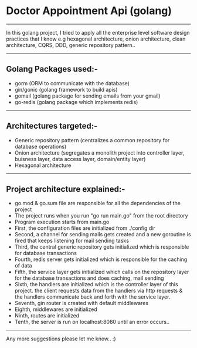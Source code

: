 # Doctor Appointment Api (golang)

---

In this golang project, I tried to apply all the enterprise level software design practices that I know e.g hexagonal architecture, onion architecture, clean architecture, CQRS, DDD, generic repository pattern..

---

## Golang Packages used:-

- gorm (ORM to communicate with the database)
- gin/gonic (golang framework to build apis)
- gomail (golang package for sending emails from your gmail)
- go-redis (golang package which implements redis)

---

## Architectures targeted:-

- Generic repository pattern (centralizes a common repository for database operations)
- Onion architecture (segregates a monolith project into controller layer, buisness layer, data access layer, domain/entity layer)
- Hexagonal architecture

---

## Project architecture explained:-

- go.mod & go.sum file are responsible for all the dependencies of the project
- The project runs when you run "go run main.go" from the root directory
- Program execution starts from main.go
- First, the configuration files are initialized from ./config dir
- Second, a channel for sending mails gets created and a new goroutine is fired that keeps listening for mail sending tasks
- Third, the central generic repository gets initialized which is responsible for database transactions
- Fourth, redis server gets initialized which is responsible for the caching of data
- Fifth, the service layer gets initialized which calls on the repository layer for the database transactions and does caching, mail sending
- Sixth, the handlers are initialized which is the controller layer of this project. the client requests data from the handlers via http requests & the handlers communicate back and forth with the service layer.
- Seventh, gin router is created with default middlewares
- Eighth, middlewares are initialized
- Ninth, routes are initialized
- Tenth, the server is run on localhost:8080 until an error occurs..

---

Any more suggestions please let me know.. :)
